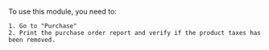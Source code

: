 To use this module, you need to:

    1. Go to "Purchase"
    2. Print the purchase order report and verify if the product taxes has been removed.
